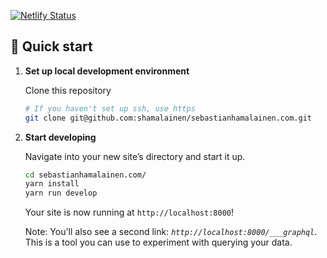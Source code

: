 [![Netlify Status](https://api.netlify.com/api/v1/badges/43085e2a-22a6-4950-8ab5-eb0b9575babf/deploy-status)](https://app.netlify.com/sites/lucid-babbage-8076bb/deploys)

## 🚀 Quick start

1.  **Set up local development environment**

    Clone this repository

    ```sh
    # If you haven't set up ssh, use https
    git clone git@github.com:shamalainen/sebastianhamalainen.com.git
    ```

2.  **Start developing**

    Navigate into your new site’s directory and start it up.

    ```sh
    cd sebastianhamalainen.com/
    yarn install
    yarn run develop
    ```

    Your site is now running at `http://localhost:8000`!

    Note: You'll also see a second link: _`http://localhost:8000/___graphql`_. This is a tool you can use to experiment with querying your data.
